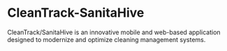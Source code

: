 # CleanTrack-SanitaHive
CleanTrack/SanitaHive is an innovative mobile and web-based application designed to modernize and optimize cleaning management systems.
